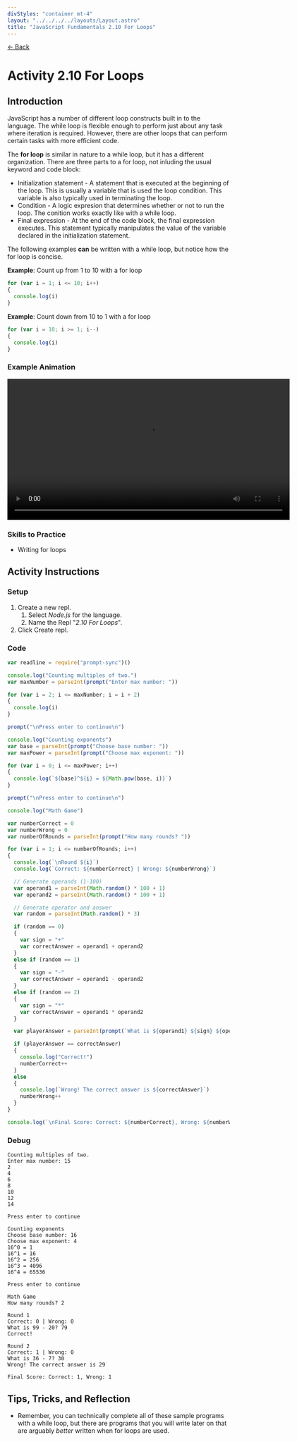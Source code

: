 ```yaml
---
divStyles: "container mt-4"
layout: "../../../../layouts/Layout.astro"
title: "JavaScript Fundamentals 2.10 For Loops"
---
```


[← Back](/courses/javascript-fundamentals/)

# Activity 2.10 For Loops

## Introduction

JavaScript has a number of different loop constructs built in to the language. The while loop is flexible enough to perform just about any task where iteration is required. However, there are other loops that can perform certain tasks with more efficient code.

The **for loop** is similar in nature to a while loop, but it has a different organization. There are three parts to a for loop, not inluding the usual keyword and code block:

- Initialization statement - A statement that is executed at the beginning of the loop. This is usually a variable that is used the loop condition. This variable is also typically used in terminating the loop.
- Condition - A logic expresion that determines whether or not to run the loop. The conition works exactly like with a while loop.
- Final expression - At the end of the code block, the final expression executes. This statement typically manipulates the value of the variable declared in the initialization statement.

The following examples **can** be written with a while loop, but notice how the for loop is concise.

**Example**: Count up from 1 to 10 with a for loop

```js
for (var i = 1; i <= 10; i++)
{
  console.log(i)
}
```

**Example**: Count down from 10 to 1 with a for loop

```js
for (var i = 10; i >= 1; i--)
{
  console.log(i)
}
```

### Example Animation

<video src="/assets/video/javascript/for-loop-animation.mp4" width="640" controls></video>

### Skills to Practice

- Writing for loops

## Activity Instructions

### Setup

1. Create a new repl.
   1. Select _Node.js_ for the language.
   2. Name the Repl "_2.10 For Loops_".
2. Click Create repl.

### Code

```javascript
var readline = require("prompt-sync")()

console.log("Counting multiples of two.")
var maxNumber = parseInt(prompt("Enter max number: "))

for (var i = 2; i <= maxNumber; i = i + 2)
{
  console.log(i)
}

prompt("\nPress enter to continue\n")

console.log("Counting exponents")
var base = parseInt(prompt("Choose base number: "))
var maxPower = parseInt(prompt("Choose max exponent: "))

for (var i = 0; i <= maxPower; i++)
{
  console.log(`${base}^${i} = ${Math.pow(base, i)}`)
}

prompt("\nPress enter to continue\n")

console.log("Math Game")

var numberCorrect = 0
var numberWrong = 0
var numberOfRounds = parseInt(prompt("How many rounds? "))

for (var i = 1; i <= numberOfRounds; i++)
{
  console.log(`\nRound ${i}`)
  console.log(`Correct: ${numberCorrect} | Wrong: ${numberWrong}`)

  // Generate operands (1-100)
  var operand1 = parseInt(Math.random() * 100 + 1)
  var operand2 = parseInt(Math.random() * 100 + 1)

  // Generate operator and answer
  var random = parseInt(Math.random() * 3)

  if (random == 0)
  {
    var sign = "+"
    var correctAnswer = operand1 + operand2
  }
  else if (random == 1)
  {
    var sign = "-"
    var correctAnswer = operand1 - operand2
  }
  else if (random == 2)
  {
    var sign = "*"
    var correctAnswer = operand1 * operand2
  }

  var playerAnswer = parseInt(prompt(`What is ${operand1} ${sign} ${operand2}? `))

  if (playerAnswer == correctAnswer)
  {
    console.log("Correct!")
    numberCorrect++
  }
  else
  {
    console.log(`Wrong! The correct answer is ${correctAnswer}`)
    numberWrong++
  }
}

console.log(`\nFinal Score: Correct: ${numberCorrect}, Wrong: ${numberWrong}`)
```

### Debug

```
Counting multiples of two.
Enter max number: 15
2
4
6
8
10
12
14

Press enter to continue

Counting exponents
Choose base number: 16
Choose max exponent: 4
16^0 = 1
16^1 = 16
16^2 = 256
16^3 = 4096
16^4 = 65536

Press enter to continue

Math Game
How many rounds? 2

Round 1
Correct: 0 | Wrong: 0
What is 99 - 20? 79
Correct!

Round 2
Correct: 1 | Wrong: 0
What is 36 - 7? 30
Wrong! The correct answer is 29

Final Score: Correct: 1, Wrong: 1
```

## Tips, Tricks, and Reflection

- Remember, you can technically complete all of these sample programs with a while loop, but there are programs that you will write later on that are arguably _better_ written when for loops are used.

